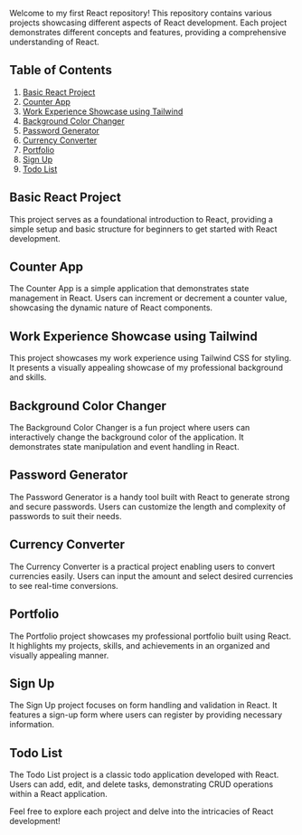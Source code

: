 
Welcome to my first React repository! This repository contains various projects showcasing different aspects of React development. Each project demonstrates different concepts and features, providing a comprehensive understanding of React.

## Table of Contents
1. [Basic React Project](#basic-react-project)
2. [Counter App](#counter-app)
3. [Work Experience Showcase using Tailwind](#work-experience-showcase-using-tailwind)
4. [Background Color Changer](#background-color-changer)
5. [Password Generator](#password-generator)
6. [Currency Converter](#currency-converter)
7. [Portfolio](#portfolio)
8. [Sign Up](#sign-up)
9. [Todo List](#todo-list)

## Basic React Project
This project serves as a foundational introduction to React, providing a simple setup and basic structure for beginners to get started with React development.

## Counter App
The Counter App is a simple application that demonstrates state management in React. Users can increment or decrement a counter value, showcasing the dynamic nature of React components.

## Work Experience Showcase using Tailwind
This project showcases my work experience using Tailwind CSS for styling. It presents a visually appealing showcase of my professional background and skills.

## Background Color Changer
The Background Color Changer is a fun project where users can interactively change the background color of the application. It demonstrates state manipulation and event handling in React.

## Password Generator
The Password Generator is a handy tool built with React to generate strong and secure passwords. Users can customize the length and complexity of passwords to suit their needs.

## Currency Converter
The Currency Converter is a practical project enabling users to convert currencies easily. Users can input the amount and select desired currencies to see real-time conversions.

## Portfolio
The Portfolio project showcases my professional portfolio built using React. It highlights my projects, skills, and achievements in an organized and visually appealing manner.

## Sign Up
The Sign Up project focuses on form handling and validation in React. It features a sign-up form where users can register by providing necessary information.

## Todo List
The Todo List project is a classic todo application developed with React. Users can add, edit, and delete tasks, demonstrating CRUD operations within a React application.

Feel free to explore each project and delve into the intricacies of React development!
```

